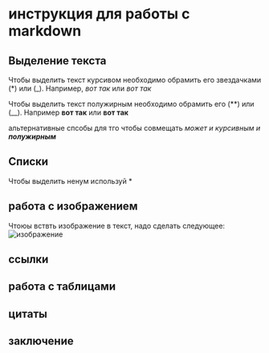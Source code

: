 # инструкция для работы с markdown

## Выделение текста

Чтобы выделить текст курсивом необходимо обрамить его звездачками (*) или (_). Например, *вот так* или _вот так_

Чтобы выделить текст полужирным необходимо обрамить его (**) или (__). Например **вот так** или __вот так__

альтернативные спсобы для тго чтобы совмещать 
_может и курсивным и **полужирным**_

## Списки
Чтобы выделить ненум используй *

## работа с изображением

Чтоюы вствть изображение в текст, надо сделать следующее:
![изображение](workflow-illustration.png)
## ссылки

## работа с таблицами

## цитаты

## заключение